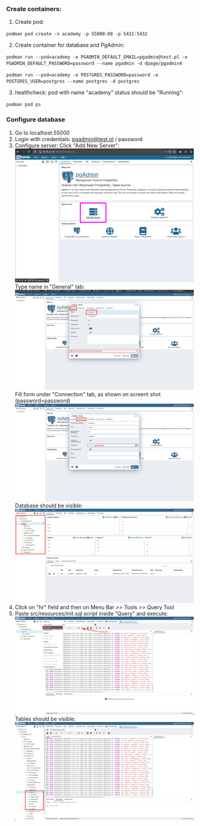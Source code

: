 ### Create containers:
1. Create pod: 

`podman pod create -n academy -p 55000:80 -p 5432:5432`

2. Create container for database and PgAdmin:

`podman run --pod=academy -e PGADMIN_DEFAULT_EMAIL=pgadmin@test.pl -e PGADMIN_DEFAULT_PASSWORD=password --name pgadmin -d dpage/pgadmin4`

`podman run --pod=academy -e POSTGRES_PASSWORD=password -e POSTGRES_USER=postgres --name postgres -d postgres`

3. healthcheck: pod with name "academy" status should be "Running":

`podman pod ps`

### Configure database

1. Go to localhost:55000 
2. Login with credentials: pgadmin@test.pl / password
3. Configure server:
Click "Add New Server":
![img.png](img.png)
Type name in "General" tab:
![img_1.png](img_1.png)
Fill form under "Connection" tab, as shown on screent shot (password=password)
![img_3.png](img_3.png)
Database should be visible:
![img_4.png](img_4.png)
4. Click on "hr" field and then on Menu Bar >> Tools >> Query Tool
5. Paste src/resources/init.sql script inside "Query" and execute:
![img_5.png](img_5.png)
Tables should be visible:
![img_6.png](img_6.png)

